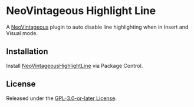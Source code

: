# NeoVintageous Highlight Line

A [NeoVintageous](https://github.com/NeoVintageous/NeoVintageous) plugin to auto disable line highlighting when in Insert and Visual mode.

## Installation

Install [NeoVintageousHighlightLine](https://packagecontrol.io/packages/NeoVintageousHighlightLine) via Package Control.

## License

Released under the [GPL-3.0-or-later License](LICENSE).
